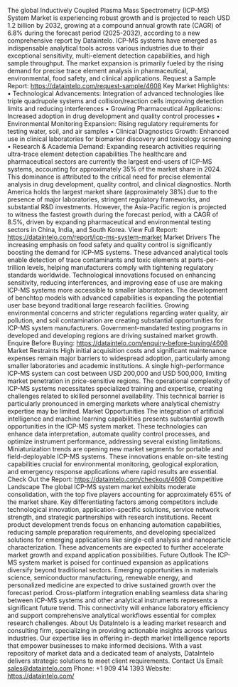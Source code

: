 The global Inductively Coupled Plasma Mass Spectrometry (ICP-MS) System Market is experiencing robust growth and is projected to reach USD 1.2 billion by 2032, growing at a compound annual growth rate (CAGR) of 6.8% during the forecast period (2025-2032), according to a new comprehensive report by Dataintelo.
ICP-MS systems have emerged as indispensable analytical tools across various industries due to their exceptional sensitivity, multi-element detection capabilities, and high sample throughput. The market expansion is primarily fueled by the rising demand for precise trace element analysis in pharmaceutical, environmental, food safety, and clinical applications.
Request a Sample Report: https://dataintelo.com/request-sample/4608
Key Market Highlights:
•	Technological Advancements: Integration of advanced technologies like triple quadrupole systems and collision/reaction cells improving detection limits and reducing interferences
•	Growing Pharmaceutical Applications: Increased adoption in drug development and quality control processes
•	Environmental Monitoring Expansion: Rising regulatory requirements for testing water, soil, and air samples
•	Clinical Diagnostics Growth: Enhanced use in clinical laboratories for biomarker discovery and toxicology screening
•	Research & Academia Demand: Expanding research activities requiring ultra-trace element detection capabilities
The healthcare and pharmaceutical sectors are currently the largest end-users of ICP-MS systems, accounting for approximately 35% of the market share in 2024. This dominance is attributed to the critical need for precise elemental analysis in drug development, quality control, and clinical diagnostics.
North America holds the largest market share (approximately 38%) due to the presence of major laboratories, stringent regulatory frameworks, and substantial R&D investments. However, the Asia-Pacific region is projected to witness the fastest growth during the forecast period, with a CAGR of 8.5%, driven by expanding pharmaceutical and environmental testing sectors in China, India, and South Korea.
View Full Report: https://dataintelo.com/report/icp-ms-system-market
Market Drivers
The increasing emphasis on food safety and quality control is significantly boosting the demand for ICP-MS systems. These advanced analytical tools enable detection of trace contaminants and toxic elements at parts-per-trillion levels, helping manufacturers comply with tightening regulatory standards worldwide.
Technological innovations focused on enhancing sensitivity, reducing interferences, and improving ease of use are making ICP-MS systems more accessible to smaller laboratories. The development of benchtop models with advanced capabilities is expanding the potential user base beyond traditional large research facilities.
Growing environmental concerns and stricter regulations regarding water quality, air pollution, and soil contamination are creating substantial opportunities for ICP-MS system manufacturers. Government-mandated testing programs in developed and developing regions are driving sustained market growth.
Enquire Before Buying: https://dataintelo.com/enquiry-before-buying/4608
Market Restraints
High initial acquisition costs and significant maintenance expenses remain major barriers to widespread adoption, particularly among smaller laboratories and academic institutions. A single high-performance ICP-MS system can cost between USD 200,000 and USD 500,000, limiting market penetration in price-sensitive regions.
The operational complexity of ICP-MS systems necessitates specialized training and expertise, creating challenges related to skilled personnel availability. This technical barrier is particularly pronounced in emerging markets where analytical chemistry expertise may be limited.
Market Opportunities
The integration of artificial intelligence and machine learning capabilities presents substantial growth opportunities in the ICP-MS system market. These technologies can enhance data interpretation, automate quality control processes, and optimize instrument performance, addressing several existing limitations.
Miniaturization trends are opening new market segments for portable and field-deployable ICP-MS systems. These innovations enable on-site testing capabilities crucial for environmental monitoring, geological exploration, and emergency response applications where rapid results are essential.
Check Out the Report: https://dataintelo.com/checkout/4608
Competitive Landscape
The global ICP-MS system market exhibits moderate consolidation, with the top five players accounting for approximately 65% of the market share. Key differentiating factors among competitors include technological innovation, application-specific solutions, service network strength, and strategic partnerships with research institutions.
Recent product development trends focus on enhancing automation capabilities, reducing sample preparation requirements, and developing specialized solutions for emerging applications like single-cell analysis and nanoparticle characterization. These advancements are expected to further accelerate market growth and expand application possibilities.
Future Outlook
The ICP-MS system market is poised for continued expansion as applications diversify beyond traditional sectors. Emerging opportunities in materials science, semiconductor manufacturing, renewable energy, and personalized medicine are expected to drive sustained growth over the forecast period.
Cross-platform integration enabling seamless data sharing between ICP-MS systems and other analytical instruments represents a significant future trend. This connectivity will enhance laboratory efficiency and support comprehensive analytical workflows essential for complex research challenges.
About Us
DataIntelo is a leading market research and consulting firm, specializing in providing actionable insights across various industries. Our expertise lies in offering in-depth market intelligence reports that empower businesses to make informed decisions. With a vast repository of market data and a dedicated team of analysts, DataIntelo delivers strategic solutions to meet client requirements.
Contact Us
Email: sales@dataintelo.com
Phone: +1 909 414 1393
Website: https://dataintelo.com/
